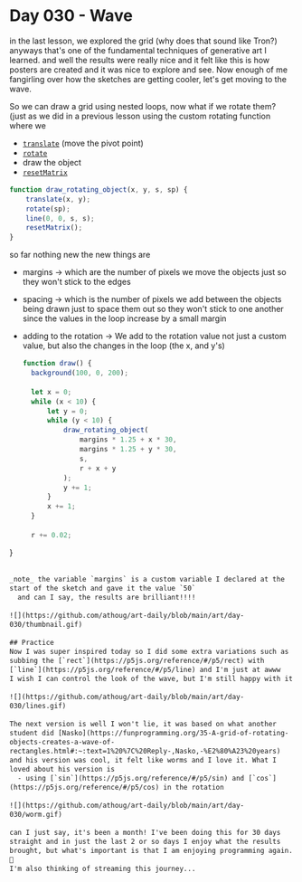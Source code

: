 # Day 030 - Wave
in the last lesson, we explored the grid (why does that sound like Tron?) anyways that's one of the fundamental techniques of 
generative art I learned. and well the results were really nice and it felt like this is how posters are created and it was 
nice to explore and see. Now enough of me fangirling over how the sketches are getting cooler, let's get moving to the wave.

So we can draw a grid using nested loops, now what if we rotate them? (just as we did in a previous lesson using the custom 
rotating function where we 
- [`translate`](https://p5js.org/reference/#/p5/translate) (move the pivot point)
- [`rotate`](https://p5js.org/reference/#/p5/rotate)
- draw the object
- [`resetMatrix`](https://p5js.org/reference/#/p5/resetMatrix)

``` javascript
function draw_rotating_object(x, y, s, sp) {
	translate(x, y);
	rotate(sp);
	line(0, 0, s, s);
	resetMatrix();
}
```

so far nothing new the new things are 
- margins -> which are the number of pixels we move the objects just so they won't stick to the edges
- spacing -> which is the number of pixels we add between the objects being drawn just to space them out so they won't stick to one another since the values in the loop increase by a small margin
- adding to the rotation -> We add to the rotation value not just a custom value, but also the changes in the loop (the x, and y's)

  ``` javascript
  function draw() {
	background(100, 0, 200);

	let x = 0;
	while (x < 10) {
		let y = 0;
		while (y < 10) {
			draw_rotating_object(
				margins * 1.25 + x * 30,
				margins * 1.25 + y * 30,
				s,
				r + x + y
			);
			y += 1;
		}
		x += 1;
	}

	r += 0.02;
}
```

_note_ the variable `margins` is a custom variable I declared at the start of the sketch and gave it the value `50`
  and can I say, the results are brilliant!!!!

![](https://github.com/athoug/art-daily/blob/main/art/day-030/thumbnail.gif)

## Practice
Now I was super inspired today so I did some extra variations such as subbing the [`rect`](https://p5js.org/reference/#/p5/rect) with [`line`](https://p5js.org/reference/#/p5/line) and I'm just at awww
I wish I can control the look of the wave, but I'm still happy with it

![](https://github.com/athoug/art-daily/blob/main/art/day-030/lines.gif)

The next version is well I won't lie, it was based on what another student did [Nasko](https://funprogramming.org/35-A-grid-of-rotating-objects-creates-a-wave-of-rectangles.html#:~:text=1%20%7C%20Reply-,Nasko,-%E2%80%A23%20years)
and his version was cool, it felt like worms and I love it. What I loved about his version is
  - using [`sin`](https://p5js.org/reference/#/p5/sin) and [`cos`](https://p5js.org/reference/#/p5/cos) in the rotation 

![](https://github.com/athoug/art-daily/blob/main/art/day-030/worm.gif)

can I just say, it's been a month! I've been doing this for 30 days straight and in just the last 2 or so days I enjoy what the results
brought, but what's important is that I am enjoying programming again. 🥹
I'm also thinking of streaming this journey...
